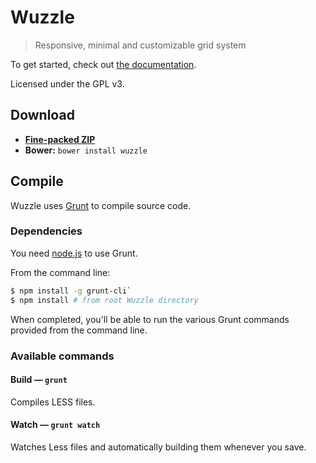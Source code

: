 # Wuzzle

> Responsive, minimal and customizable grid system

To get started, check out
[the documentation](https://github.com/ws1/wuzzle/wiki).

Licensed under the GPL v3.

## Download

* [**Fine-packed ZIP**](https://github.com/ws1/wuzzle/archive/master.zip)
* **Bower:** `bower install wuzzle`

## Compile

Wuzzle uses [Grunt](http://gruntjs.com) to compile source code.

### Dependencies

You need [node.js](http://nodejs.org/download/) to use Grunt.

From the command line:

```bash
$ npm install -g grunt-cli`
$ npm install # from root Wuzzle directory
```

When completed, you'll be able to run the various Grunt commands provided from
the command line.

### Available commands

#### Build — `grunt`

Compiles LESS files.

#### Watch — `grunt watch`

Watches Less files and automatically building them whenever you save.
